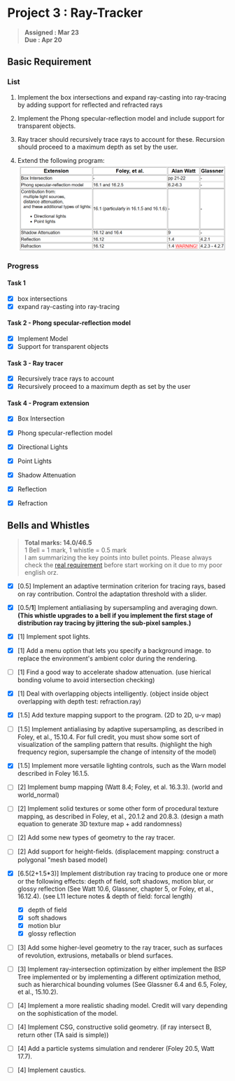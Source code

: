# Project 3 : Ray-Tracker
> **Assigned : Mar 23** \
> **Due : Apr 20**

## Basic Requirement

### List
1. Implement the box intersections and expand ray-casting into ray-tracing by adding support for reflected and refracted rays
   
2. Implement the Phong specular-reflection model and include support for transparent objects.

3. Ray tracer should recursively trace rays to account for these. Recursion should proceed to a maximum depth as set by the user.

4. Extend the following program:
![alt text](image.png)

### Progress
#### Task 1
- [X] box intersections
- [X] expand ray-casting into ray-tracing

#### Task 2 - Phong specular-reflection model
- [X] Implement Model
- [X] Support for transparent objects

#### Task 3 - Ray tracer
- [X] Recursively trace rays to account
- [X] Recursively proceed to a maximum depth as set by the user

#### Task 4 - Program extension
- [X] Box Intersection
- [X] Phong specular-reflection model
- [X] Directional Lights
- [X] Point Lights 
- [X] Shadow Attenuation
- [X] Reflection
- [X] Refraction


## Bells and Whistles
> **Total marks: 14.0/46.5** \
> 1 Bell = 1 mark, 1 whistle = 0.5 mark\
> I am summarizing the key points into bullet points. Please always check the [real requirement](https://course.cse.ust.hk/comp4411/Password_Only/projects/trace02/index.html) before start working on it due to my poor english orz.

- [X] [0.5] Implement an adaptive termination criterion for tracing rays, based on ray contribution.  Control the adaptation  threshold with a slider.
- [X] [0.5/**1**] Implement antialiasing by supersampling and averaging down.  **(This whistle upgrades to a bell if you implement the first stage of distribution ray tracing by jittering the sub-pixel samples.)**

- [X] [1] Implement spot lights. 
- [X] [1] Add a menu option that lets you specify a background image. to replace the environment's ambient color during the rendering. 
- [ ] [1] Find a good way to accelerate shadow attenuation. (use hierical bonding volume to avoid intersection checking)
- [X] [1] Deal with overlapping objects intelligently. (object inside object overlapping with depth test: refraction.ray)

- [X] [1.5] Add texture mapping support to the program. (2D to 2D, u-v map)
- [ ] [1.5] Implement antialiasing by adaptive supersampling, as described in Foley, et al., 15.10.4.  For full credit, you must show some sort of visualization of the sampling pattern that results. (highlight the high frequency region, supersample the change of intensity of the model)
- [X] [1.5] Implement more versatile lighting controls, such as the Warn model described in Foley 16.1.5.
  
- [ ] [2] Implement bump mapping (Watt 8.4; Foley, et al. 16.3.3). (world and world_normal)
- [ ] [2] Implement solid textures or some other form of procedural texture mapping, as described in Foley, et al., 20.1.2 and 20.8.3. (design a math equation to generate 3D texture map + add randomness)
- [ ] [2] Add some new types of geometry to the ray tracer.
- [ ] [2] Add support for height-fields. (displacement mapping: construct a polygonal "mesh based model)
- [X] [6.5(2+1.5*3)] Implement distribution ray tracing to produce one or more or the following effects: depth of field, soft shadows, motion blur, or glossy reflection (See Watt 10.6, Glassner, chapter 5, or Foley, et al., 16.12.4). (see L11 lecture notes & depth of field: forcal length)
  - [X] depth of field
  - [X] soft shadows
  - [X] motion blur
  - [X] glossy reflection

- [ ] [3] Add some higher-level geometry to the ray tracer, such as surfaces of revolution, extrusions, metaballs or blend surfaces.
- [ ] [3] Implement ray-intersection optimization by either implement the BSP Tree implemented or by implementing a different optimization method, such as hierarchical bounding volumes (See Glassner 6.4 and 6.5, Foley, et al., 15.10.2).

- [ ] [4] Implement a more realistic shading model. Credit will vary depending on the sophistication of the model.
- [ ] [4] Implement CSG, constructive solid geometry. (if ray intersect B, return other (TA said is simple))
- [ ] [4] Add a particle systems simulation and renderer (Foley 20.5, Watt 17.7). 
- [ ] [4] Implement caustics.

